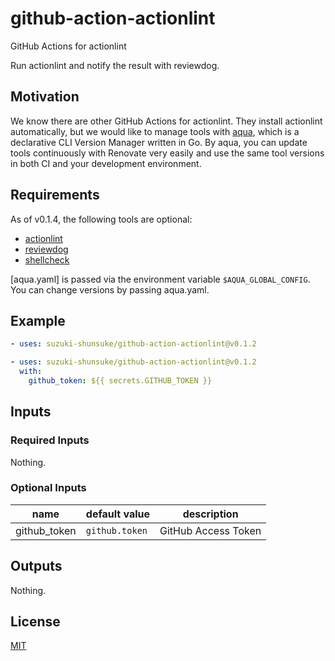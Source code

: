# github-action-actionlint

GitHub Actions for actionlint

Run actionlint and notify the result with reviewdog.

## Motivation

We know there are other GitHub Actions for actionlint.
They install actionlint automatically, but we would like to manage tools with [aqua](https://aquaproj.github.io/), which is a declarative CLI Version Manager written in Go.
By aqua, you can update tools continuously with Renovate very easily and use the same tool versions in both CI and your development environment.

## Requirements

As of v0.1.4, the following tools are optional:

- [actionlint](https://github.com/rhysd/actionlint)
- [reviewdog](https://github.com/reviewdog/reviewdog)
- [shellcheck](https://github.com/koalaman/shellcheck)

[aqua.yaml] is passed via the environment variable `$AQUA_GLOBAL_CONFIG`.
You can change versions by passing aqua.yaml.

## Example

```yaml
- uses: suzuki-shunsuke/github-action-actionlint@v0.1.2
```

```yaml
- uses: suzuki-shunsuke/github-action-actionlint@v0.1.2
  with:
    github_token: ${{ secrets.GITHUB_TOKEN }}
```

## Inputs

### Required Inputs

Nothing.

### Optional Inputs

name | default value | description
--- | --- | ---
github_token | `github.token` | GitHub Access Token

## Outputs

Nothing.

## License

[MIT](LICENSE)

